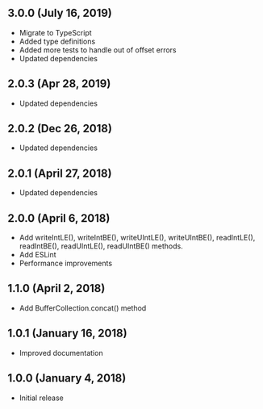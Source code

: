 ## 3.0.0 (July 16, 2019)

* Migrate to TypeScript
* Added type definitions
* Added more tests to handle out of offset errors
* Updated dependencies

## 2.0.3 (Apr 28, 2019)

* Updated dependencies

## 2.0.2 (Dec 26, 2018)

* Updated dependencies

## 2.0.1 (April 27, 2018)

* Updated dependencies

## 2.0.0 (April 6, 2018)

* Add writeIntLE(), writeIntBE(), writeUIntLE(), writeUIntBE(), readIntLE(), readIntBE(), readUIntLE(), readUIntBE() methods.
* Add ESLint
* Performance improvements

## 1.1.0 (April 2, 2018)

* Add BufferCollection.concat() method

## 1.0.1 (January 16, 2018)

* Improved documentation

## 1.0.0 (January 4, 2018)

* Initial release